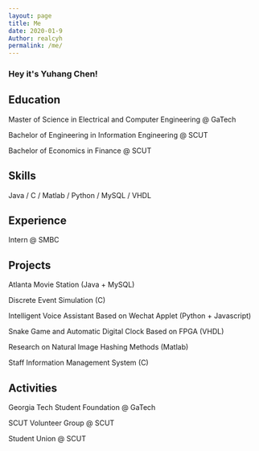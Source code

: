 ```yaml
---
layout: page
title: Me
date: 2020-01-9
Author: realcyh
permalink: /me/
---
```


### Hey it's Yuhang Chen!

## Education

Master of Science in Electrical and Computer Engineering @ GaTech

Bachelor of Engineering in Information Engineering @ SCUT

Bachelor of Economics in Finance @ SCUT

## Skills

Java / C / Matlab / Python / MySQL / VHDL

## Experience

Intern @ SMBC

## Projects

Atlanta Movie Station (Java + MySQL)

Discrete Event Simulation (C)

Intelligent Voice Assistant Based on Wechat Applet (Python + Javascript)

Snake Game and Automatic Digital Clock Based on FPGA (VHDL)

Research on Natural Image Hashing Methods (Matlab)

Staff Information Management System (C)

## Activities

Georgia Tech Student Foundation @ GaTech

SCUT Volunteer Group @ SCUT

Student Union @ SCUT

